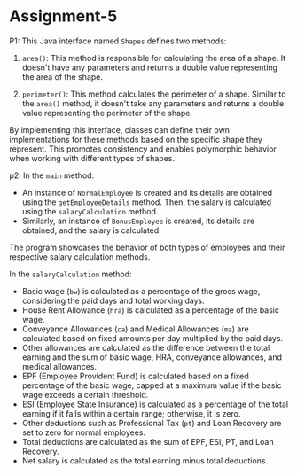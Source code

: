 # Assignment-5

P1:
This Java interface named `Shapes` defines two methods:

1. `area()`: This method is responsible for calculating the area of a shape. It doesn't have any parameters and returns a double value representing the area of the shape.

2. `perimeter()`: This method calculates the perimeter of a shape. Similar to the `area()` method, it doesn't take any parameters and returns a double value representing the perimeter of the shape.

By implementing this interface, classes can define their own implementations for these methods based on the specific shape they represent. This promotes consistency and enables polymorphic behavior when working with different types of shapes.

p2:
In the `main` method:

- An instance of `NormalEmployee` is created and its details are obtained using the `getEmployeeDetails` method. Then, the salary is calculated using the `salaryCalculation` method.
- Similarly, an instance of `BonusEmployee` is created, its details are obtained, and the salary is calculated.

The program showcases the behavior of both types of employees and their respective salary calculation methods.


In the `salaryCalculation` method:

- Basic wage (`bw`) is calculated as a percentage of the gross wage, considering the paid days and total working days.
- House Rent Allowance (`hra`) is calculated as a percentage of the basic wage.
- Conveyance Allowances (`ca`) and Medical Allowances (`ma`) are calculated based on fixed amounts per day multiplied by the paid days.
- Other allowances are calculated as the difference between the total earning and the sum of basic wage, HRA, conveyance allowances, and medical allowances.
- EPF (Employee Provident Fund) is calculated based on a fixed percentage of the basic wage, capped at a maximum value if the basic wage exceeds a certain threshold.
- ESI (Employee State Insurance) is calculated as a percentage of the total earning if it falls within a certain range; otherwise, it is zero.
- Other deductions such as Professional Tax (`pt`) and Loan Recovery are set to zero for normal employees.
- Total deductions are calculated as the sum of EPF, ESI, PT, and Loan Recovery.
- Net salary is calculated as the total earning minus total deductions.


